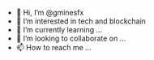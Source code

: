 - 👋 Hi, I’m @gminesfx
- 👀 I’m interested in tech and blockchain
- 🌱 I’m currently learning ...
- 💞️ I’m looking to collaborate on ...
- 📫 How to reach me ...

<!---
gminesfx/gminesfx is a ✨ special ✨ repository because its `README.md` (this file) appears on your GitHub profile.
You can click the Preview link to take a look at your changes.
--->
